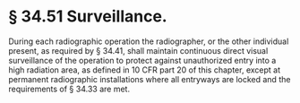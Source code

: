 # § 34.51   Surveillance.

During each radiographic operation the radiographer, or the other individual present, as required by § 34.41, shall maintain continuous direct visual surveillance of the operation to protect against unauthorized entry into a high radiation area, as defined in 10 CFR part 20 of this chapter, except at permanent radiographic installations where all entryways are locked and the requirements of § 34.33 are met.




